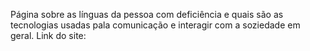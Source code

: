 Página sobre as línguas da pessoa com deficiência e quais são as tecnologias usadas pala comunicação e interagir com a soziedade em geral.
Link do site: 
